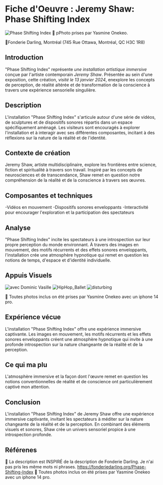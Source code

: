 # Fiche d'Oeuvre : Jeremy Shaw: Phase Shifting Index
![Phase Shifting Index](https://github.com/yas0reo/H24_V11_inspirations_onekeo/assets/143228707/39d2b357-dd19-401c-b5a2-64da1d6422e8)
📸 pPhoto prises par Yasmine Onekeo.

📍Fonderie Darling, Montréal
(745 Rue Ottawa, Montréal, QC H3C 1R8)


## Introduction

"Phase Shifting Index" représente *une installation artistique immersive* conçue par l'artiste contemporain *Jeremy Shaw*. Présentée au sein d'une exposition, cette création, *visité le 13 janvier 2024*, enexplore les concepts de perception, de réalité altérée et de transformation de la conscience à travers une expérience sensorielle singulière.


## Description

L'installation "Phase Shifting Index" s'articule autour d'une série de vidéos, de sculptures et de dispositifs sonores répartis dans un espace spécifiquement aménagé. Les visiteurs sont encouragés à explorer l'installation et à interagir avec ses différentes composantes, incitant à des réflexions sur la nature de la réalité et de l'identité.


## Contexte de création

Jeremy Shaw, artiste multidisciplinaire, explore les frontières entre science, fiction et spiritualité à travers son travail. Inspiré par les concepts de neurosciences et de transcendance, Shaw remet en question notre compréhension de la réalité et de la conscience à travers ses œuvres.

## Composantes et techniques

-Vidéos en mouvement
-Dispositifs sonores enveloppants
-Interactivité pour encourager l'exploration et la participation des spectateurs

## Analyse

"Phase Shifting Index" incite les spectateurs à une introspection sur leur propre perception du monde environnant. À travers des images en mouvement, des motifs récurrents et des effets sonores enveloppants, l'installation crée une atmosphère hypnotique qui remet en question les notions de temps, d'espace et d'identité individuelle.


## Appuis Visuels

![avec Dominic Vasille](https://github.com/yas0reo/H24_V11_inspirations_onekeo/assets/143228707/f08ff04a-81b4-44f5-9ffc-38f1c49db0a5)
![HipHop_Ballet](https://github.com/yas0reo/H24_V11_inspirations_onekeo/assets/143228707/bfc98b39-a1cb-423c-b4db-324b71468516)
![disturbing](https://github.com/yas0reo/H24_V11_inspirations_onekeo/assets/143228707/cb9acdb6-2cf0-440c-8b41-e2f974d704fa)

📸 Toutes photos inclus on été prises par Yasmine Onekeo avec un iphone 14 pro.

## Expérience vécue

L'installation "Phase Shifting Index" offre une expérience immersive captivante. Les images en mouvement, les motifs récurrents et les effets sonores enveloppants créent une atmosphère hypnotique qui invite à une profonde introspection sur la nature changeante de la réalité et de la perception.

## Ce qui ma plu

L'atmosphère immersive et la façon dont l'œuvre remet en question les notions conventionnelles de réalité et de conscience ont particulièrement captivé mon attention.

## Conclusion

L'installation "Phase Shifting Index" de Jeremy Shaw offre une expérience immersive captivante, invitant les spectateurs à méditer sur la nature changeante de la réalité et de la perception. En combinant des éléments visuels et sonores, Shaw crée un univers sensoriel propice à une introspection profonde.


## Référenes
📄 La description est INSPIRÉ de la description de Fonderie Darling. Je n'ai pas pris les même mots ni phrases.
https://fonderiedarling.org/Phase-Shifting-Index
📸 Toutes photos inclus on été prises par Yasmine Onekeo avec un iphone 14 pro.

